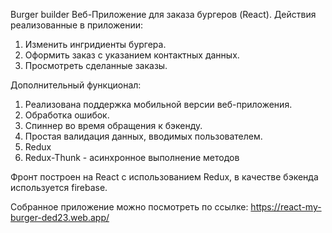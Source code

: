 Burger builder
Веб-Приложение для заказа бургеров (React). Действия реализованные в приложении:

1. Изменить ингридиенты бургера.
2. Оформить заказ с указанием контактных данных.
3. Просмотреть сделанные заказы.

Дополнительный функционал:

1. Реализована поддержка мобильной версии веб-приложения.
2. Обработка ошибок.
3. Спиннер во время обращения к бэкенду.
4. Простая валидация данных, вводимых пользователем.
5. Redux
6. Redux-Thunk - асинхронное выполнение методов

Фронт построен на React с использованием Redux, в качестве бэкенда используется firebase.

Собранное приложение можно посмотреть по ссылке: https://react-my-burger-ded23.web.app/
